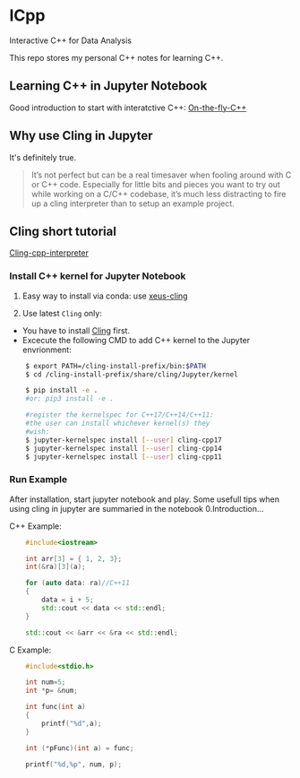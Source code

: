 # ICpp
Interactive C++ for Data Analysis

This repo stores my personal C++ notes for learning C++.

## Learning C++ in Jupyter Notebook

Good introduction to start with interatctive C++: [On-the-fly-C++](http://blog.coldflake.com/posts/On-the-fly-C++/)

## Why use Cling in Jupyter

It's definitely true.
> It’s not perfect but can be a real timesaver when fooling around with C or C++ code. Especially for little bits and pieces you want to try out while working on a C/C++ codebase, it’s much less distracting to fire up a cling interpreter than to setup an example project.

## Cling short tutorial
[Cling-cpp-interpreter](https://solarianprogrammer.com/2012/08/14/cling-cpp-11-interpreter/)

###  Install C++ kernel for Jupyter Notebook

1. Easy way to install via conda: use [xeus-cling](https://github.com/QuantStack/xeus-cling)

2. Use latest ``Cling`` only:
  - You have to install [Cling](https://github.com/root-project/cling)  first.
  - Excecute the following CMD to add C++ kernel to the Jupyter envrionment:

```bash
    $ export PATH=/cling-install-prefix/bin:$PATH
    $ cd /cling-install-prefix/share/cling/Jupyter/kernel

    $ pip install -e .
    #or: pip3 install -e .

    #register the kernelspec for C++17/C++14/C++11:
    #the user can install whichever kernel(s) they
    #wish:
    $ jupyter-kernelspec install [--user] cling-cpp17
    $ jupyter-kernelspec install [--user] cling-cpp14
    $ jupyter-kernelspec install [--user] cling-cpp11
```

### Run Example

After installation, start jupyter notebook and play. Some usefull tips when using cling in jupyter are summaried in the notebook 0.Introduction...

C++ Example:

```cpp
    #include<iostream>

    int arr[3] = { 1, 2, 3};
    int(&ra)[3](a);

    for (auto data: ra)//C++11
	{
		data = i + 5;
		std::cout << data << std::endl;
	}

    std::cout << &arr << &ra << std::endl;

```

C Example:

```c
    #include<stdio.h>

    int num=5;
    int *p= &num;

    int func(int a)
    {
        printf("%d",a);
    }

    int (*pFunc)(int a) = func;

    printf("%d,%p", num, p);
```
